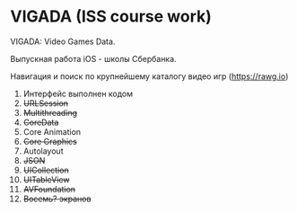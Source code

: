 # VIGADA (ISS course work)

VIGADA: Video Games Data.

Выпускная работа iOS - школы Сбербанка.

Навигация и поиск по крупнейшему каталогу видео игр (https://rawg.io)

1. Интерфейс выполнен кодом
2. ~~URLSession~~
3. ~~Multithreading~~
4. ~~CoreData~~
5. Core Animation
6. ~~Core Graphics~~
7. Autolayout
8. ~~JSON~~
9. ~~UICollection~~
10. ~~UITableView~~
11. ~~AVFoundation~~
12. ~~Восемь? экранов~~